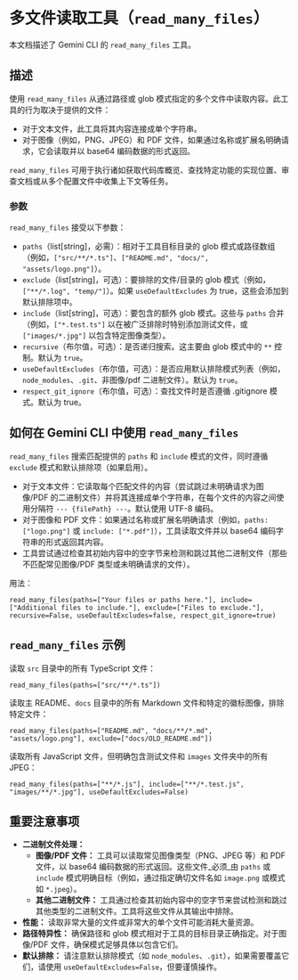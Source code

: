 # 多文件读取工具（`read_many_files`）

本文档描述了 Gemini CLI 的 `read_many_files` 工具。

## 描述

使用 `read_many_files` 从通过路径或 glob 模式指定的多个文件中读取内容。此工具的行为取决于提供的文件：

- 对于文本文件，此工具将其内容连接成单个字符串。
- 对于图像（例如，PNG、JPEG）和 PDF 文件，如果通过名称或扩展名明确请求，它会读取并以 base64 编码数据的形式返回。

`read_many_files` 可用于执行诸如获取代码库概览、查找特定功能的实现位置、审查文档或从多个配置文件中收集上下文等任务。

### 参数

`read_many_files` 接受以下参数：

- `paths`（list[string]，必需）：相对于工具目标目录的 glob 模式或路径数组（例如，`["src/**/*.ts"]`、`["README.md", "docs/", "assets/logo.png"]`）。
- `exclude`（list[string]，可选）：要排除的文件/目录的 glob 模式（例如，`["**/*.log", "temp/"]`）。如果 `useDefaultExcludes` 为 true，这些会添加到默认排除项中。
- `include`（list[string]，可选）：要包含的额外 glob 模式。这些与 `paths` 合并（例如，`["*.test.ts"]` 以在被广泛排除时特别添加测试文件，或 `["images/*.jpg"]` 以包含特定图像类型）。
- `recursive`（布尔值，可选）：是否递归搜索。这主要由 glob 模式中的 `**` 控制。默认为 `true`。
- `useDefaultExcludes`（布尔值，可选）：是否应用默认排除模式列表（例如，`node_modules`、`.git`、非图像/pdf 二进制文件）。默认为 `true`。
- `respect_git_ignore`（布尔值，可选）：查找文件时是否遵循 .gitignore 模式。默认为 true。

## 如何在 Gemini CLI 中使用 `read_many_files`

`read_many_files` 搜索匹配提供的 `paths` 和 `include` 模式的文件，同时遵循 `exclude` 模式和默认排除项（如果启用）。

- 对于文本文件：它读取每个匹配文件的内容（尝试跳过未明确请求为图像/PDF 的二进制文件）并将其连接成单个字符串，在每个文件的内容之间使用分隔符 `--- {filePath} ---`。默认使用 UTF-8 编码。
- 对于图像和 PDF 文件：如果通过名称或扩展名明确请求（例如，`paths: ["logo.png"]` 或 `include: ["*.pdf"]`），工具读取文件并以 base64 编码字符串的形式返回其内容。
- 工具尝试通过检查其初始内容中的空字节来检测和跳过其他二进制文件（那些不匹配常见图像/PDF 类型或未明确请求的文件）。

用法：

```
read_many_files(paths=["Your files or paths here."], include=["Additional files to include."], exclude=["Files to exclude."], recursive=False, useDefaultExcludes=false, respect_git_ignore=true)
```

## `read_many_files` 示例

读取 `src` 目录中的所有 TypeScript 文件：

```
read_many_files(paths=["src/**/*.ts"])
```

读取主 README、`docs` 目录中的所有 Markdown 文件和特定的徽标图像，排除特定文件：

```
read_many_files(paths=["README.md", "docs/**/*.md", "assets/logo.png"], exclude=["docs/OLD_README.md"])
```

读取所有 JavaScript 文件，但明确包含测试文件和 `images` 文件夹中的所有 JPEG：

```
read_many_files(paths=["**/*.js"], include=["**/*.test.js", "images/**/*.jpg"], useDefaultExcludes=False)
```

## 重要注意事项

- **二进制文件处理：**
  - **图像/PDF 文件：** 工具可以读取常见图像类型（PNG、JPEG 等）和 PDF 文件，以 base64 编码数据的形式返回。这些文件_必须_由 `paths` 或 `include` 模式明确目标（例如，通过指定确切文件名如 `image.png` 或模式如 `*.jpeg`）。
  - **其他二进制文件：** 工具通过检查其初始内容中的空字节来尝试检测和跳过其他类型的二进制文件。工具将这些文件从其输出中排除。
- **性能：** 读取非常大量的文件或非常大的单个文件可能消耗大量资源。
- **路径特异性：** 确保路径和 glob 模式相对于工具的目标目录正确指定。对于图像/PDF 文件，确保模式足够具体以包含它们。
- **默认排除：** 请注意默认排除模式（如 `node_modules`、`.git`），如果需要覆盖它们，请使用 `useDefaultExcludes=False`，但要谨慎操作。